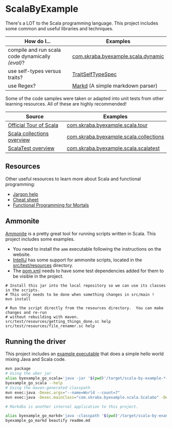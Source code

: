 ScalaByExample
==============================================================================

There's a LOT to the Scala programming language.  This project includes some common and useful
libraries and techniques.

How do I...                                      | Examples
-------------------------------------------------|--------------------------------------------------------------------------------------------------
compile and run scala code dynamically _(eval)_? | [com.skraba.byexample.scala.dynamic](src/test/scala/com/skraba/byexample/scala/dynamic/)
use self-types versus traits?                    | [TraitSelfTypeSpec](src/test/scala/com/skraba/byexample/scala/TraitSelfTypeSpec.scala)
use Regex?                                       | [Markd](src/main/scala/com/skraba/byexample/scala/markd/MarkdGo.scala) (A simple markdown parser)

Some of the code samples were taken or adapted into unit tests from other learning resources.  All
of these are highly recommended!

Source                                                                                            | Examples
--------------------------------------------------------------------------------------------------|-------------------------------------------------------------------------------------------------
[Official Tour of Scala](https://docs.scala-lang.org/tour/tour-of-scala.html)                     | [com.skraba.byexample.scala.tour](src/test/scala/com/skraba/byexample/scala/tour/)
[Scala collections overview](https://docs.scala-lang.org/overviews/collections/introduction.html) | [com.skraba.byexample.scala.collections](src/test/scala/com/skraba/byexample/scala/collections/)
[ScalaTest overview](https://www.scalatest.org/user_guide)                                        | [com.skraba.byexample.scala.scalatest](src/test/scala/com/skraba/byexample/scala/scalatest/)

Resources
------------------------------------------------------------------------------

Other useful resources to learn more about Scala and functional programming:

* [Jargon help](https://github.com/hemanth/functional-programming-jargon)
* [Cheat sheet](https://docs.scala-lang.org/cheatsheets/)
* [Functional Programming for Mortals](https://leanpub.com/fpmortals)

Ammonite
------------------------------------------------------------------------------

[Ammonite] is a pretty great tool for running scripts written in Scala.  This project includes some
examples.

* You need to install the `amm` executable following the instructions on the website.
* [IntelliJ](https://www.jetbrains.com/help/idea/work-with-scala-worksheet-and-ammonite.html) has
  some support for ammonite scripts, located in the [src/test/resources](src/test/resources) 
  directory.
* The [pom.xml](pom.xml) needs to have some test dependencies added for them to be visible in the
  project.

```
# Install this jar into the local repository so we can use its classes in the scripts.
# This only needs to be done when something changes in src/main !
mvn install

# Run the script directly from the resources directory.  You can make changes and re-run
# without rebuilding with maven.
src/test/resources/getting_things_done.sc help
src/test/resources/file_renamer.sc help
```

[Ammonite]: https://ammonite.io/

Running the driver
------------------------------------------------------------------------------

This project includes an [example executable](src/main/java/com/skraba/byexample/scala/JavaScalaGo.java)
that does a simple hello world mixing Java and Scala code.

```bash
mvn package
# Using the uber jar
alias byexample_go_scala='java -jar '$(pwd)'/target/scala-by-example-*-SNAPSHOT.jar'
byexample_go_scala --help
# Using the maven-generated classpath
mvn exec:java -Dexec.args="--name=World --count=7"
mvn exec:java -Dexec.mainClass="com.skraba.byexample.scala.ScalaGo" -Dexec.args="--name=world --count=7" 

# MarkdGo is another internal application to this project.

alias byexample_go_markd='java -classpath '$(pwd)'/target/scala-by-example-*-SNAPSHOT.jar com.skraba.byexample.scala.markd.MarkdGo'
byexample_go_markd beautify readme.md

```
